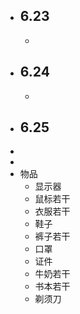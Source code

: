 - ## 6.23
	-
- ## 6.24
	-
- ## 6.25
-
-
- 物品
	- 显示器
	- 鼠标若干
	- 衣服若干
	- 鞋子
	- 裤子若干
	- 口罩
	- 证件
	- 牛奶若干
	- 书本若干
	- 剃须刀
